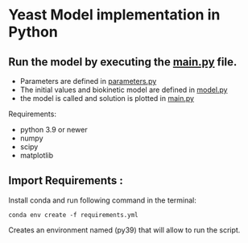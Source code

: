 # Yeast Model implementation in Python
## Run the model by executing the [main.py](main.py) file.



- Parameters are defined in [parameters.py](parameters.py)
- The initial values and biokinetic model are defined in [model.py](model.py)
- the model is called and solution is plotted in [main.py](main.py) 

Requirements: 
- python 3.9 or newer
- numpy
- scipy
- matplotlib
## Import Requirements : 

Install conda and run following command in the terminal: 
````
conda env create -f requirements.yml
````
Creates an environment named (py39) that will allow to run the script.